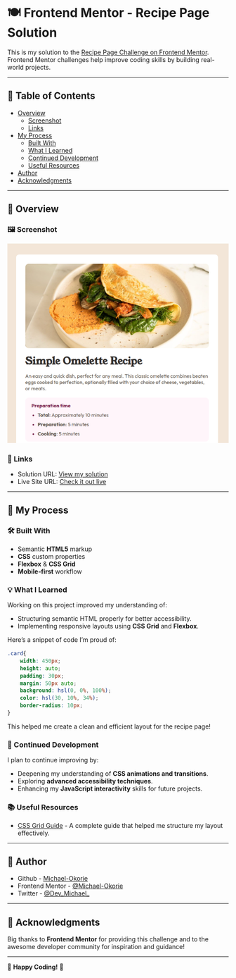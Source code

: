 # 🍽️ Frontend Mentor - Recipe Page Solution

This is my solution to the [Recipe Page Challenge on Frontend Mentor](https://www.frontendmentor.io/challenges/recipe-page-KiTsR8QQKm). Frontend Mentor challenges help improve coding skills by building real-world projects.

---

## 📌 Table of Contents

- [Overview](#overview)
  - [Screenshot](#screenshot)
  - [Links](#links)
- [My Process](#my-process)
  - [Built With](#built-with)
  - [What I Learned](#what-i-learned)
  - [Continued Development](#continued-development)
  - [Useful Resources](#useful-resources)
- [Author](#author)
- [Acknowledgments](#acknowledgments)

---

## 🌟 Overview

### 🖼️ Screenshot

![Recipe Page Screenshot](./screenshots/screenshot.png)

### 🔗 Links

- Solution URL: [View my solution](https://github.com/Michael-Okorie/simple_recipe_page.git)
- Live Site URL: [Check it out live](https://michael-okorie.github.io/simple_recipe_page/)

---

## 🔨 My Process

### 🛠️ Built With

- Semantic **HTML5** markup
- **CSS** custom properties
- **Flexbox** & **CSS Grid**
- **Mobile-first** workflow

### 💡 What I Learned

Working on this project improved my understanding of:

- Structuring semantic HTML properly for better accessibility.
- Implementing responsive layouts using **CSS Grid** and **Flexbox**.

Here’s a snippet of code I’m proud of:

```css
.card{
    width: 450px;
    height: auto;
    padding: 30px;
    margin: 50px auto;
    background: hsl(0, 0%, 100%);
    color: hsl(30, 10%, 34%);
    border-radius: 10px;
}
```

This helped me create a clean and efficient layout for the recipe page!

### 🚀 Continued Development

I plan to continue improving by:

- Deepening my understanding of **CSS animations and transitions**.
- Exploring **advanced accessibility techniques**.
- Enhancing my **JavaScript interactivity** skills for future projects.

### 📚 Useful Resources

- [CSS Grid Guide](https://css-tricks.com/snippets/css/complete-guide-grid/) - A complete guide that helped me structure my layout effectively.

---

## 👤 Author

- Github - [Michael-Okorie](https://github.com/Michael-Okorie)
- Frontend Mentor - [@Michael-Okorie](https://www.frontendmentor.io/profile/Michael-Okorie)
- Twitter - [@Dev_Michael_](https://www.twitter.com/Dev_Michael_)

---

## 🎉 Acknowledgments

Big thanks to **Frontend Mentor** for providing this challenge and to the awesome developer community for inspiration and guidance!

---

🔹 **Happy Coding!** 🚀

